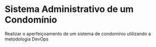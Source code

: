 # Sistema Administrativo de um Condomínio

Realizar o aperfeiçoamento de um sistema de condomínio utilizando a metodologia DevOps
